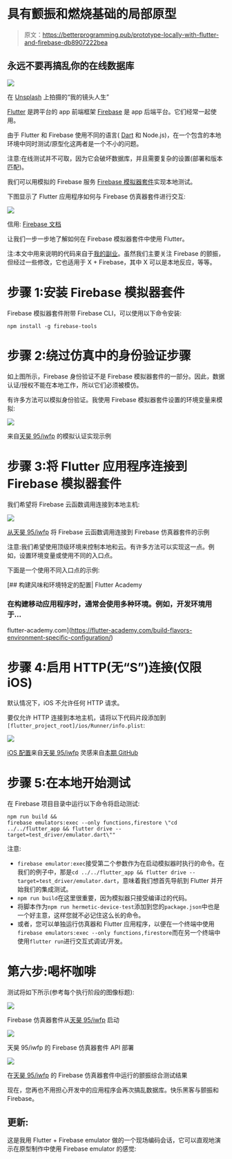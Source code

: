 # 具有颤振和燃烧基础的局部原型

> 原文：<https://betterprogramming.pub/prototype-locally-with-flutter-and-firebase-db8907222bea>

## 永远不要再搞乱你的在线数据库

![](img/62fbf9bf655becae80a801063e53f599.png)

在 [Unsplash](https://unsplash.com/s/photos/teamwork?utm_source=unsplash&utm_medium=referral&utm_content=creditCopyText) 上拍摄的“我的镜头人生”

[Flutter](https://flutter.dev/) 是跨平台的 app 前端框架 [Firebase](https://firebase.google.com/) 是 app 后端平台。它们经常一起使用。

由于 Flutter 和 Firebase 使用不同的语言( [Dart](https://dart.dev/) 和 Node.js)，在一个包含的本地环境中同时测试/原型化这两者是一个不小的问题。

注意:在线测试并不可取，因为它会破坏数据库，并且需要复杂的设置(部署和版本匹配)。

我们可以用模拟的 Firebase 服务 [Firebase 模拟器套件](https://firebase.google.com/docs/emulator-suite)实现本地测试。

下图显示了 Flutter 应用程序如何与 Firebase 仿真器套件进行交互:

![](img/2f5398db19983275337e941ac12cb26b.png)

信用: [Firebase 文档](https://firebase.google.com/docs/emulator-suite)

让我们一步一步地了解如何在 Firebase 模拟器套件中使用 Flutter。

注:本文中用来说明的代码来自于[我的副业](https://github.com/tianhaoz95/iwfp)。虽然我们主要关注 Firebase 的颤振，但经过一些修改，它也适用于 X + Firebase，其中 X 可以是本地反应，等等。

# 步骤 1:安装 Firebase 模拟器套件

Firebase 模拟器套件附带 Firebase CLI，可以使用以下命令安装:

```
npm install -g firebase-tools
```

# 步骤 2:绕过仿真中的身份验证步骤

如上图所示，Firebase 身份验证不是 Firebase 模拟器套件的一部分。因此，数据认证/授权不能在本地工作，所以它们必须被模仿。

有许多方法可以模拟身份验证。我使用 Firebase 模拟器套件设置的环境变量来模拟:

![](img/8d04ff9f8d907a3fda62804a35012227.png)

来自[天昊 95/iwfp](https://github.com/tianhaoz95/iwfp) 的模拟认证实现示例

# 步骤 3:将 Flutter 应用程序连接到 Firebase 模拟器套件

我们希望将 Firebase 云函数调用连接到本地主机:

![](img/46c516f6cba928f37746a0a0b70ef2b3.png)

[从](https://github.com/tianhaoz95/iwfp/blob/master/iwfpapp/lib/services/data_store.dart#L38)[天昊 95/iwfp](https://github.com/tianhaoz95/iwfp) 将 Firebase 云函数调用连接到 Firebase 仿真器套件的示例

注意:我们希望使用顶级环境来控制本地和云。有许多方法可以实现这一点。例如，设置环境变量或使用不同的入口点。

下面是一个使用不同入口点的示例:

[](https://flutter-academy.com/build-flavors-environment-specific-configuration/) [## 构建风味和环境特定的配置| Flutter Academy

### 在构建移动应用程序时，通常会使用多种环境。例如，开发环境用于…

flutter-academy.com](https://flutter-academy.com/build-flavors-environment-specific-configuration/) 

# 步骤 4:启用 HTTP(无“S”)连接(仅限 iOS)

默认情况下，iOS 不允许任何 HTTP 请求。

要仅允许 HTTP 连接到本地主机，请将以下代码片段添加到`[flutter_project_root]/ios/Runner/info.plist`:

![](img/f6efa49189ed084008103c0068e9bee9.png)

[iOS 配置](https://github.com/tianhaoz95/iwfp/blob/master/iwfpapp/ios/Runner/Info.plist)来自[天昊 95/iwfp](https://github.com/tianhaoz95/iwfp) 灵感来自[本期 GitHub](https://github.com/flutter/flutter/issues/38452)

# 步骤 5:在本地开始测试

在 Firebase 项目目录中运行以下命令将启动测试:

```
npm run build &&
firebase emulators:exec --only functions,firestore \"cd ../../flutter_app && flutter drive --target=test_driver/emulator.dart\""
```

注意:

*   `firebase emulator:exec`接受第二个参数作为在启动模拟器时执行的命令。在我们的例子中，那是`cd ../../flutter_app && flutter drive --target=test_driver/emulator.dart`，意味着我们想首先导航到 Flutter 并开始我们的集成测试。
*   `npm run build`在这里很重要，因为模拟器只接受编译过的代码。
*   将脚本作为`npm run hermetic-device-test`添加到您的`package.json`中也是一个好主意，这样您就不必记住这么长的命令。
*   或者，您可以单独运行仿真器和 Flutter 应用程序，以便在一个终端中使用`firebase emulators:exec --only functions,firestore`而在另一个终端中使用`flutter run`进行交互式调试/开发。

# 第六步:喝杯咖啡

测试将如下所示(参考每个执行阶段的图像标题):

![](img/145c3b73208108eb60eca0d4c2e198b6.png)

Firebase 仿真器套件从[天昊 95/iwfp](https://github.com/tianhaoz95/iwfp) 启动

![](img/da6fb5ba379a103bac8784c679061560.png)

天昊 95/iwfp 的 Firebase 仿真器套件 API 部署

![](img/169d90f8a21eb6308c460cc26a492098.png)

在[天昊 95/iwfp](https://github.com/tianhaoz95/iwfp) 的 Firebase 仿真器套件中运行的颤振综合测试结果

现在，您再也不用担心开发中的应用程序会再次搞乱数据库。快乐黑客与颤振和 Firebase。

## 更新:

这是我用 Flutter + Firebase emulator 做的一个现场编码会话，它可以直观地演示在原型制作中使用 Firebase emulator 的感觉: